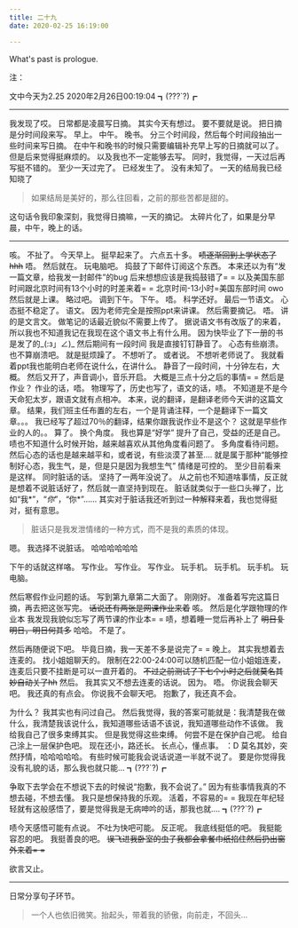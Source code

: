 ```yaml
---
title: 二十九
date: 2020-02-25 16:19:00

---
```

What's past is prologue.

<!--more-->注：
文中今天为2.25
2020年2月26日00:19:04
┓(???`?)┏


----------
我发现了哎。
日常都是凌晨写日摘。
其实今天有想过。
要不要就是说。
把日摘是分时间段来写。
早上。
中午。
晚书。
分三个时间段，然后每个时间段抽出一些时间来写日摘。
在中午和晚书的时候只需要编辑补充早上写的日摘就可以了。
但是后来觉得挺麻烦的。
以及我也不一定能够去写。
同时，我觉得，一天过后再写挺不错的。
至少一天过完了。
已经发生了。
没有未知了。
一天的结局我已经知晓了

> 如果结局是美好的，那么往回看，之前的那些苦都是甜的。

这句话令我印象深刻，我觉得日摘嘛，一天的摘记。
太碎片化了，如果是分早晨，中午，晚上的话。


----------
咳。
不扯了。
今天早上。
挺早起来了。
六点五十多。
~~啧逐渐回到上学状态了hhh~~
唔。
然后就在。
玩电脑吧。
捣鼓了下邮件订阅这个东西。
本来还以为有“发一篇文章，给我发一封邮件”的bug
后来想想应该是我捣鼓错了= =
以及美国东部时间跟北京时间有13个小时的时差来着= =
北京时间-13小时=美国东部时间
owo
然后就是上课。
略过吧。
调到下午。
下午。
唔。
科学还好。
最后一节语文。
心态挺不稳定了。
语文。
因为老师完全是按照ppt来讲课。
然后需要摘记。
唔。
讲的是文言文。
做笔记的话最近貌似不需要上传了。
据说语文书有改版了的来着，所以我也不知道我记在我现在这个语文书上有什么用。
因为快毕业了下一册的书是发了的_(:з」∠)_
然后期间有一段时间
我是直接钉钉静音了。
心态有些崩溃。
也不算崩溃吧。
就是挺烦躁了。
不想听了。
或者说。
不想听老师说了。
我就看着ppt我也能明白老师在说什么，在讲什么。
静音了一段时间，十分钟左右，大概。
然后又开了，声音调小，音乐开启。
大概是三点十分之后的事情= =
然后是作业？
作业的话，唔。
物理写了，历史也写了，语文的话，啧。
不知道是不是今天命犯太岁，跟语文就有点相冲。
本来，说的翻译，是翻译老师今天讲的这篇文章。
结果，我们班主任布置的左右，一个是背诵注释，一个是翻译下一篇文章。。。
我已经写了超过70％的翻译，结果你跟我说作业不是这个？
这就是早些作业的人的。。
算了。
换个角度。
我也算是“好学”
提升了自己，受益的还是自己。
啧也不知道什么时候开始，越来越喜欢从其他角度看问题了。
多角度看待问题。
然后心态的话也是越来越平和，或者说，有些淡漠了甚至....
就是属于那种“能够控制好心态，我生气，是，但是只是因为我想生气”
情绪是可控的。
至少目前看来是这样。
同时脏话的话。
坚持了一两年没说了。
从之前也不知道啥事情，反正就是想着不说脏话好了，然后就一直坚持到现在。
脏话就类似于一些口头禅了，比如“我*”，“*你*”，“你*”……
其实对于脏话我还听到过一种解释来着，我也觉得挺对，挺有意思。

> 脏话只是我发泄情绪的一种方式，而不是我的素质的体现。

嗯。
我选择不说脏话。
哈哈哈哈哈哈

下午的话就这样咯。
写作业。
写作业。
写作业。
玩手机。
玩手机。
玩手机。
玩电脑。

然后寒假作业问题的话。
写到第九章第二大面了。
刚刚好。
准备着写完这篇日摘，再去把这张写完。
~~话说还有两张是网课作业来着~~
咳。
然后是化学跟物理的作业本
我发现我貌似忘写了两节课的作业本= =
啧，想着睡一觉后再补上了
~~明日复明日，明日何其多~~
哈哈。
不是了。

然后再随便说下吧。
毕竟日摘，我一天差不多是说完了= =
晚上。
其实我想着去连麦的。
找小姐姐聊天的。
限制在22:00-24:00可以随机匹配一位小姐姐连麦，连麦后只要不挂断是可以一直开着的。
~~不过之前测试了下七个小时之后就莫名其妙自动关了hh~~
然后。
我其实又不想去连麦的话说。
因为。
唔。
你说我会聊天吧。
我还真的有点会。
你说我不会聊天吧。
抱歉了，我还真不会。

为什么？
我其实也有问过自己。
然后我觉得，我的答案可能就是：我清楚我在做什么，我清楚我该说什么，我知道哪些话语不该说，我知道哪些动作不该做。
我给我自己了很多束缚其实。
但是我觉得这些束缚。
何尝不是在保护自己呢。
给自己涂上一层保护色吧。
现在还小，路还长。
长点心，懂点事。
：D
莫名其妙，突然抒情，哈哈哈哈哈。
有些时候可能我会说话说道一半就不说了。
要是你觉得我没有礼貌的话，那么我也就只能...
┓(???`?)┏

争取下去学会在不想说下去的时候说“抱歉，我不会说了。”
因为有些事情我真的不想去碰，不想去懂。
我只是想保持我的乐观。
活着，不容易的= =
我现在年纪轻轻就有这般感悟了，要是觉得我是无病呻吟的话，那我也就....
┓(???`?)┏

啧今天感悟可能有点说。
不吐为快吧可能。
反正呢。
我底线挺低的吧。
我挺能容忍的吧。
我挺善良的吧。
~~误飞进我卧室的虫子我都会拿餐巾纸掐住然后扔出窗外来着= =~~

欲言又止。


----------
日常分享句子环节。

> 一个人也依旧微笑。抬起头，带着我的骄傲，向前走，不回头...